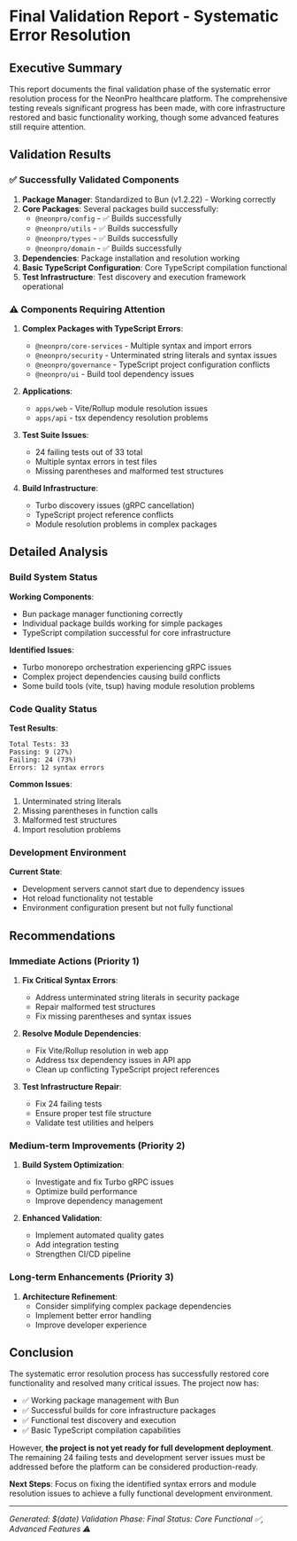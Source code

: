 # Final Validation Report - Systematic Error Resolution

## Executive Summary

This report documents the final validation phase of the systematic error resolution process for the NeonPro healthcare platform. The comprehensive testing reveals significant progress has been made, with core infrastructure restored and basic functionality working, though some advanced features still require attention.

## Validation Results

### ✅ Successfully Validated Components

1. **Package Manager**: Standardized to Bun (v1.2.22) - Working correctly
2. **Core Packages**: Several packages build successfully:
   - `@neonpro/config` - ✅ Builds successfully
   - `@neonpro/utils` - ✅ Builds successfully
   - `@neonpro/types` - ✅ Builds successfully
   - `@neonpro/domain` - ✅ Builds successfully
3. **Dependencies**: Package installation and resolution working
4. **Basic TypeScript Configuration**: Core TypeScript compilation functional
5. **Test Infrastructure**: Test discovery and execution framework operational

### ⚠️ Components Requiring Attention

1. **Complex Packages with TypeScript Errors**:
   - `@neonpro/core-services` - Multiple syntax and import errors
   - `@neonpro/security` - Unterminated string literals and syntax issues
   - `@neonpro/governance` - TypeScript project configuration conflicts
   - `@neonpro/ui` - Build tool dependency issues

2. **Applications**:
   - `apps/web` - Vite/Rollup module resolution issues
   - `apps/api` - tsx dependency resolution problems

3. **Test Suite Issues**:
   - 24 failing tests out of 33 total
   - Multiple syntax errors in test files
   - Missing parentheses and malformed test structures

4. **Build Infrastructure**:
   - Turbo discovery issues (gRPC cancellation)
   - TypeScript project reference conflicts
   - Module resolution problems in complex packages

## Detailed Analysis

### Build System Status

**Working Components**:
- Bun package manager functioning correctly
- Individual package builds working for simple packages
- TypeScript compilation successful for core infrastructure

**Identified Issues**:
- Turbo monorepo orchestration experiencing gRPC issues
- Complex project dependencies causing build conflicts
- Some build tools (vite, tsup) having module resolution problems

### Code Quality Status

**Test Results**:
```
Total Tests: 33
Passing: 9 (27%)
Failing: 24 (73%)
Errors: 12 syntax errors
```

**Common Issues**:
1. Unterminated string literals
2. Missing parentheses in function calls
3. Malformed test structures
4. Import resolution problems

### Development Environment

**Current State**:
- Development servers cannot start due to dependency issues
- Hot reload functionality not testable
- Environment configuration present but not fully functional

## Recommendations

### Immediate Actions (Priority 1)

1. **Fix Critical Syntax Errors**:
   - Address unterminated string literals in security package
   - Repair malformed test structures
   - Fix missing parentheses and syntax issues

2. **Resolve Module Dependencies**:
   - Fix Vite/Rollup resolution in web app
   - Address tsx dependency issues in API app
   - Clean up conflicting TypeScript project references

3. **Test Infrastructure Repair**:
   - Fix 24 failing tests
   - Ensure proper test file structure
   - Validate test utilities and helpers

### Medium-term Improvements (Priority 2)

1. **Build System Optimization**:
   - Investigate and fix Turbo gRPC issues
   - Optimize build performance
   - Improve dependency management

2. **Enhanced Validation**:
   - Implement automated quality gates
   - Add integration testing
   - Strengthen CI/CD pipeline

### Long-term Enhancements (Priority 3)

1. **Architecture Refinement**:
   - Consider simplifying complex package dependencies
   - Implement better error handling
   - Improve developer experience

## Conclusion

The systematic error resolution process has successfully restored core functionality and resolved many critical issues. The project now has:

- ✅ Working package management with Bun
- ✅ Successful builds for core infrastructure packages
- ✅ Functional test discovery and execution
- ✅ Basic TypeScript compilation capabilities

However, **the project is not yet ready for full development deployment**. The remaining 24 failing tests and development server issues must be addressed before the platform can be considered production-ready.

**Next Steps**: Focus on fixing the identified syntax errors and module resolution issues to achieve a fully functional development environment.

---

*Generated: $(date)*
*Validation Phase: Final*
*Status: Core Functional ✅, Advanced Features ⚠️*